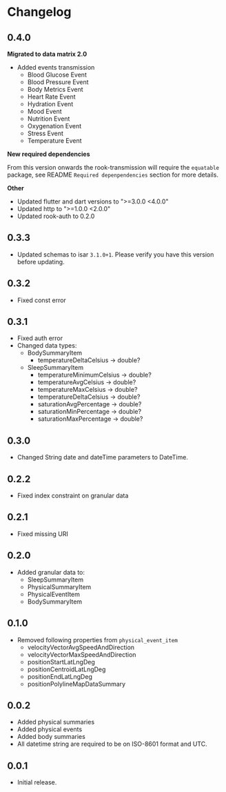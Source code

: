 # Changelog

## 0.4.0

**Migrated to data matrix 2.0**

* Added events transmission
    * Blood Glucose Event
    * Blood Pressure Event
    * Body Metrics Event
    * Heart Rate Event
    * Hydration Event
    * Mood Event
    * Nutrition Event
    * Oxygenation Event
    * Stress Event
    * Temperature Event

**New required dependencies**

From this version onwards the rook-transmission will require the `equatable` package, see
README `Required depenpendencies` section for more details.

**Other**

* Updated flutter and dart versions to ">=3.0.0 <4.0.0"
* Updated http to ">=1.0.0 <2.0.0"
* Updated rook-auth to 0.2.0

## 0.3.3

* Updated schemas to isar `3.1.0+1`. Please verify you have this version before updating.

## 0.3.2

* Fixed const error

## 0.3.1

* Fixed auth error
* Changed data types:
    * BodySummaryItem
        * temperatureDeltaCelsius → double?
    * SleepSummaryItem
        * temperatureMinimumCelsius → double?
        * temperatureAvgCelsius → double?
        * temperatureMaxCelsius → double?
        * temperatureDeltaCelsius → double?
        * saturationAvgPercentage → double?
        * saturationMinPercentage → double?
        * saturationMaxPercentage → double?

## 0.3.0

* Changed String date and dateTime parameters to DateTime.

## 0.2.2

* Fixed index constraint on granular data

## 0.2.1

* Fixed missing URI

## 0.2.0

* Added granular data to:
    * SleepSummaryItem
    * PhysicalSummaryItem
    * PhysicalEventItem
    * BodySummaryItem

## 0.1.0

* Removed following properties from `physical_event_item`
    * velocityVectorAvgSpeedAndDirection
    * velocityVectorMaxSpeedAndDirection
    * positionStartLatLngDeg
    * positionCentroidLatLngDeg
    * positionEndLatLngDeg
    * positionPolylineMapDataSummary

## 0.0.2

* Added physical summaries
* Added physical events
* Added body summaries
* All datetime string are required to be on ISO-8601 format and UTC.

## 0.0.1

* Initial release.
